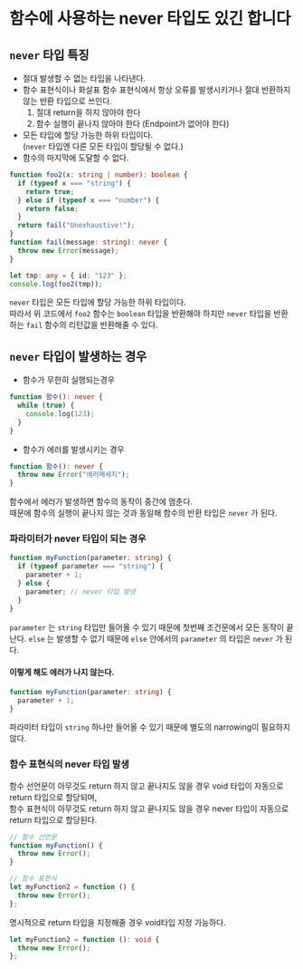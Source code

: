 # 함수에 사용하는 never 타입도 있긴 합니다

## `never` 타입 특징

- 절대 발생할 수 없는 타입을 나타낸다.
- 함수 표현식이나 화살표 함수 표현식에서 항상 오류를 발생시키거나 절대 반환하지 않는 반환 타입으로 쓰인다.
  1. 절대 return을 하지 않아야 한다
  2. 함수 실행이 끝나지 않아야 한다 (Endpoint가 없어야 한다)
- 모든 타입에 할당 가능한 하위 타입이다.  
  (`never` 타입엔 다른 모든 타입이 할당될 수 없다.)
- 함수의 마지막에 도달할 수 없다.

```ts
function foo2(x: string | number): boolean {
  if (typeof x === "string") {
    return true;
  } else if (typeof x === "number") {
    return false;
  }
  return fail("Unexhaustive!");
}
function fail(message: string): never {
  throw new Error(message);
}

let tmp: any = { id: "123" };
console.log(foo2(tmp));
```

`never` 타입은 모든 타입에 할당 가능한 하위 타입이다.  
따라서 위 코드에서 `foo2` 함수는 `boolean` 타입을 반환해야 하지만 `never` 타입을 반환하는 `fail` 함수의 리턴값을 반환해줄 수 있다.

## `never` 타입이 발생하는 경우

- 함수가 무한히 실행되는경우

```ts
function 함수(): never {
  while (true) {
    console.log(123);
  }
}
```

- 함수가 에러를 발생시키는 경우

```ts
function 함수(): never {
  throw new Error("에러메세지");
}
```

함수에서 에러가 발생하면 함수의 동작이 중간에 멈춘다.  
때문에 함수의 실행이 끝나지 않는 것과 동일해 함수의 반환 타입은 `never` 가 된다.

### 파라미터가 never 타입이 되는 경우

```ts
function myFunction(parameter: string) {
  if (typeof parameter === "string") {
    parameter + 1;
  } else {
    parameter; // never 타입 발생
  }
}
```

`parameter` 는 `string` 타입만 들어올 수 있기 때문에 첫번째 조건문에서 모든 동작이 끝난다.
`else` 는 발생할 수 없기 때문에 `else` 안에서의 `parameter` 의 타입은 `never` 가 된다.

#### 이렇게 해도 에러가 나지 않는다.

```ts
function myFunction(parameter: string) {
  parameter + 1;
}
```

파라미터 타입이 `string` 하나만 들어올 수 있기 때문에 별도의 narrowing이 필요하지 않다.

### 함수 표현식의 never 타입 발생

함수 선언문이 아무것도 return 하지 않고 끝나지도 않을 경우 void 타입이 자동으로 return 타입으로 할당되며,  
함수 표현식이 아무것도 return 하지 않고 끝나지도 않을 경우 never 타입이 자동으로 return 타입으로 할당된다.

```ts
// 함수 선언문
function myFunction() {
  throw new Error();
}

// 함수 표현식
let myFunction2 = function () {
  throw new Error();
};
```

명시적으로 return 타입을 지정해줄 경우 void타입 지정 가능하다.

```ts
let myFunction2 = function (): void {
  throw new Error();
};
```
